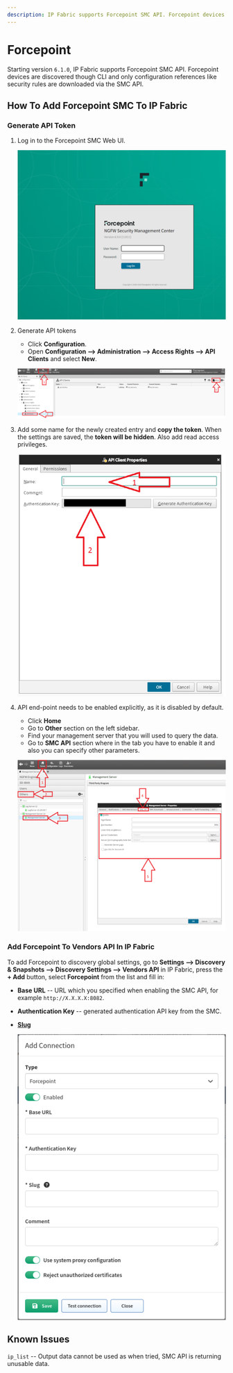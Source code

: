 ```yaml
---
description: IP Fabric supports Forcepoint SMC API. Forcepoint devices are discovered though CLI and only configuration references like security rules are downloaded via the SMC API.
---
```


# Forcepoint

Starting version `6.1.0`, IP Fabric supports Forcepoint SMC API. Forcepoint devices are discovered though CLI and only configuration references like security rules are downloaded via the SMC API.

## How To Add Forcepoint SMC To IP Fabric

### Generate API Token

1. Log in to the Forcepoint SMC Web UI.

   ![Forcepoint login page](forcepoint/smc/forcepoint_login_page.png)

2. Generate API tokens

   - Click **Configuration**.
   - Open **Configuration --> Administration --> Access Rights --> API Clients** and select **New**.

   ![location where to find the API key generation](forcepoint/smc/forcepoint_generate_api_token.png)

3. Add some name for the newly created entry and **copy the token**. When the settings are saved, the **token will be hidden**. Also add read access privileges.

   ![creating new API key](forcepoint/smc/forcepoint_generate_token.png)

4. API end-point needs to be enabled explicitly, as it is disabled by default.

   - Click **Home**
   - Go to **Other** section on the left sidebar.
   - Find your management server that you will used to query the data.
   - Go to **SMC API** section where in the tab you have to enable it and also you can specify other parameters.

   ![enabling SMC API](forcepoint/smc/forcepoint_enable_api.png)

### Add Forcepoint To Vendors API In IP Fabric

To add Forcepoint to discovery global settings, go to **Settings --> Discovery & Snapshots --> Discovery Settings --> Vendors API** in IP Fabric, press the **+ Add** button, select **Forcepoint** from the list and fill in:

- **Base URL** -- URL which you specified when enabling the SMC API, for example `http://X.X.X.X:8082`.
- **Authentication Key** -- generated authentication API key from the SMC.
- [**Slug**](index.md#slug-and-comment)

  ![adding vendor](forcepoint/smc/forcepoint_ipf_add_vendor.png)

## Known Issues

`ip_list` -- Output data cannot be used as when tried, SMC API is returning unusable data.
